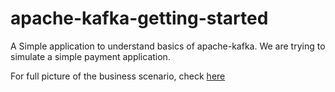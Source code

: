 # apache-kafka-getting-started

A Simple application to understand basics of apache-kafka. We are trying to simulate a simple payment application.

For full picture of the business scenario, check  [here](docs/business-case.md)
